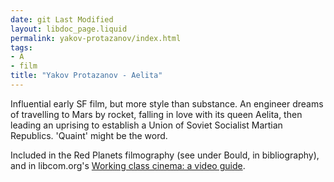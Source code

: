 ```yaml
---
date: git Last Modified
layout: libdoc_page.liquid
permalink: yakov-protazanov/index.html
tags:
- A
- film
title: "Yakov Protazanov - Aelita"
---
```


Influential early SF film, but more style than substance. An engineer dreams of travelling to Mars by rocket, falling in love with its queen Aelita, then leading an uprising to establish a Union of Soviet Socialist Martian Republics. 'Quaint' might be the word.

Included in the Red Planets filmography (see under Bould, in bibliography), and in libcom.org's <a href="https://libcom.org/library/working-class-cinema-video-guide">Working class cinema: a video guide</a>.